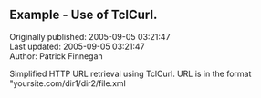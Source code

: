 ## Example - Use of TclCurl.  
Originally published: 2005-09-05 03:21:47  
Last updated: 2005-09-05 03:21:47  
Author: Patrick Finnegan  
  
Simplified HTTP URL retrieval using TclCurl.
URL is in the format "yoursite.com/dir1/dir2/file.xml